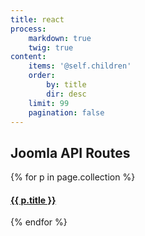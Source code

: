 ```yaml
---
title: react
process:
    markdown: true
    twig: true
content:
    items: '@self.children'
    order:
        by: title
        dir: desc
    limit: 99
    pagination: false
---
```


## Joomla API Routes

{% for p in page.collection %}
#### [ {{ p.title }}]({{p.link}})
{% endfor %}